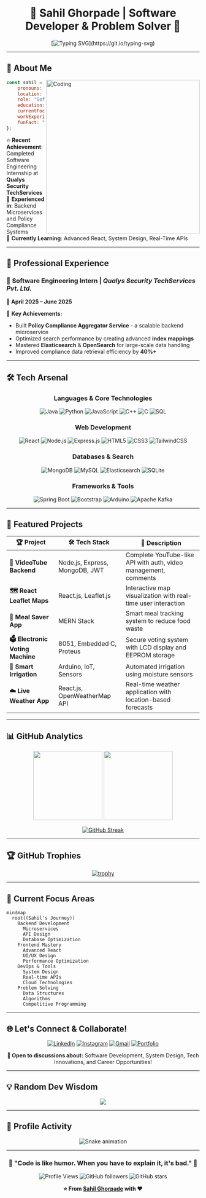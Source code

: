 # <div align="center">🚀 **Sahil Ghorpade** | Software Developer & Problem Solver 🚀</div>

<div align="center">
  
[![Typing SVG](https://readme-typing-svg.herokuapp.com?font=Fira+Code&size=22&duration=3000&pause=1000&color=00D4FF&center=true&vCenter=true&random=false&width=600&lines=Electronics+%26+Telecom+Engineer;Full+Stack+Development;Backend+Microservices;Always+Learning+New+Technologies!)](https://git.io/typing-svg)

</div>

---

## 🎯 **About Me**

<img align="right" alt="Coding" width="400" src="https://media.giphy.com/media/qgQUggAC3Pfv687qPC/giphy.gif">

```javascript
const sahil = {
    pronouns: "He/Him",
    location: "Pimpri, Maharashtra, India",
    role: "Software Developer",
    education: "Electronics & Telecommunication Engineering",
    currentFocus: ["System Design", "Real-Time APIs", "Advanced React"],
    workExperience: "Software Engineering Intern @ Qualys",
    funFact: "I love turning complex problems into elegant solutions! 💡"
};
```

🔥 **Recent Achievement**: Completed Software Engineering Internship at **Qualys Security TechServices**  
🎯 **Experienced in**: Backend Microservices and Policy Compliance Systems  
🌱 **Currently Learning**: Advanced React, System Design, Real-Time APIs  

---

## 💼 **Professional Experience**

### 🏢 **Software Engineering Intern** | *Qualys Security TechServices Pvt. Ltd.*
**📅 April 2025 – June 2025**

<div align="left">
  
🔧 **Key Achievements:**
- Built **Policy Compliance Aggregator Service** - a scalable backend microservice
- Optimized search performance by creating advanced **index mappings**
- Mastered **Elasticsearch** & **OpenSearch** for large-scale data handling
- Improved compliance data retrieval efficiency by **40%+**

</div>

---

## 🛠️ **Tech Arsenal**

<div align="center">

### **Languages & Core Technologies**
![Java](https://img.shields.io/badge/Java-ED8B00?style=for-the-badge&logo=openjdk&logoColor=white)
![Python](https://img.shields.io/badge/Python-3776AB?style=for-the-badge&logo=python&logoColor=white)
![JavaScript](https://img.shields.io/badge/JavaScript-F7DF1E?style=for-the-badge&logo=javascript&logoColor=black)
![C++](https://img.shields.io/badge/C++-00599C?style=for-the-badge&logo=c%2B%2B&logoColor=white)
![C](https://img.shields.io/badge/C-00599C?style=for-the-badge&logo=c&logoColor=white)
![SQL](https://img.shields.io/badge/SQL-336791?style=for-the-badge&logo=postgresql&logoColor=white)

### **Web Development**
![React](https://img.shields.io/badge/React-20232A?style=for-the-badge&logo=react&logoColor=61DAFB)
![Node.js](https://img.shields.io/badge/Node.js-43853D?style=for-the-badge&logo=node.js&logoColor=white)
![Express.js](https://img.shields.io/badge/Express.js-404D59?style=for-the-badge&logo=express&logoColor=white)
![HTML5](https://img.shields.io/badge/HTML5-E34F26?style=for-the-badge&logo=html5&logoColor=white)
![CSS3](https://img.shields.io/badge/CSS3-1572B6?style=for-the-badge&logo=css3&logoColor=white)
![TailwindCSS](https://img.shields.io/badge/Tailwind_CSS-38B2AC?style=for-the-badge&logo=tailwind-css&logoColor=white)

### **Databases & Search**
![MongoDB](https://img.shields.io/badge/MongoDB-4EA94B?style=for-the-badge&logo=mongodb&logoColor=white)
![MySQL](https://img.shields.io/badge/MySQL-00000F?style=for-the-badge&logo=mysql&logoColor=white)
![Elasticsearch](https://img.shields.io/badge/Elasticsearch-005571?style=for-the-badge&logo=elasticsearch&logoColor=white)
![SQLite](https://img.shields.io/badge/SQLite-07405E?style=for-the-badge&logo=sqlite&logoColor=white)

### **Frameworks & Tools**
![Spring Boot](https://img.shields.io/badge/Spring_Boot-6DB33F?style=for-the-badge&logo=spring-boot&logoColor=white)
![Bootstrap](https://img.shields.io/badge/Bootstrap-563D7C?style=for-the-badge&logo=bootstrap&logoColor=white)
![Arduino](https://img.shields.io/badge/Arduino-00979D?style=for-the-badge&logo=arduino&logoColor=white)
![Apache Kafka](https://img.shields.io/badge/Apache_Kafka-231F20?style=for-the-badge&logo=apache-kafka&logoColor=white)

</div>

---

## 🚀 **Featured Projects**

<div align="center">

| 🏆 **Project** | 🛠️ **Tech Stack** | 🔗 **Description** |
|---|---|---|
| **🎥 VideoTube Backend** | Node.js, Express, MongoDB, JWT | Complete YouTube-like API with auth, video management, comments |
| **🗺️ React Leaflet Maps** | React.js, Leaflet.js | Interactive map visualization with real-time user interaction |
| **🍱 Meal Saver App** | MERN Stack | Smart meal tracking system to reduce food waste |
| **🗳️ Electronic Voting Machine** | 8051, Embedded C, Proteus | Secure voting system with LCD display and EEPROM storage |
| **🚿 Smart Irrigation** | Arduino, IoT, Sensors | Automated irrigation using moisture sensors |
| **☁️ Live Weather App** | React.js, OpenWeatherMap API | Real-time weather application with location-based forecasts |

</div>

---

## 📊 **GitHub Analytics**

<div align="center">
  
<img height="180em" src="https://github-readme-stats.vercel.app/api?username=sahilghorpade27&show_icons=true&theme=tokyonight&include_all_commits=true&count_private=true"/>
<img height="180em" src="https://github-readme-stats.vercel.app/api/top-langs/?username=sahilghorpade27&layout=compact&langs_count=8&theme=tokyonight"/>

</div>

<div align="center">
  
[![GitHub Streak](https://github-readme-streak-stats.herokuapp.com/?user=sahilghorpade27&theme=tokyonight)](https://git.io/streak-stats)

</div>

---

## 🏆 **GitHub Trophies**

<div align="center">
  
[![trophy](https://github-profile-trophy.vercel.app/?username=sahilghorpade27&theme=tokyonight&no-frame=true&no-bg=true&margin-w=4)](https://github.com/ryo-ma/github-profile-trophy)

</div>

---

## 🎯 **Current Focus Areas**

```mermaid
mindmap
  root((Sahil's Journey))
    Backend Development
      Microservices
      API Design
      Database Optimization
    Frontend Mastery
      Advanced React
      UI/UX Design
      Performance Optimization
    DevOps & Tools
      System Design
      Real-time APIs
      Cloud Technologies
    Problem Solving
      Data Structures
      Algorithms
      Competitive Programming
```

---

## 🌐 **Let's Connect & Collaborate!**

<div align="center">

[![LinkedIn](https://img.shields.io/badge/LinkedIn-0077B5?style=for-the-badge&logo=linkedin&logoColor=white)](https://www.linkedin.com/in/sahilghorpade27)
[![Instagram](https://img.shields.io/badge/Instagram-E4405F?style=for-the-badge&logo=instagram&logoColor=white)](https://instagram.com/sahilghorpade27)
[![Gmail](https://img.shields.io/badge/Gmail-D14836?style=for-the-badge&logo=gmail&logoColor=white)](mailto:sahilpg27@gmail.com)
[![Portfolio](https://img.shields.io/badge/Portfolio-FF5722?style=for-the-badge&logo=todoist&logoColor=white)](#)

**💬 Open to discussions about:** Software Development, System Design, Tech Innovations, and Career Opportunities!

</div>

---

## 💡 **Random Dev Wisdom**

<div align="center">
  
![](https://quotes-github-readme.vercel.app/api?type=horizontal&theme=tokyonight)

</div>

---

## 🎨 **Profile Activity**

<div align="center">

![Snake animation](https://github.com/sahilghorpade27/sahilghorpade27/blob/output/github-contribution-grid-snake.svg)

</div>

---

<div align="center">

### 🚀 **"Code is like humor. When you have to explain it, it's bad."** 🚀

![Profile Views](https://komarev.com/ghpvc/?username=sahilghorpade27&color=blueviolet&style=for-the-badge)
![GitHub followers](https://img.shields.io/github/followers/sahilghorpade27?style=for-the-badge&color=blue)
![GitHub stars](https://img.shields.io/github/stars/sahilghorpade27?style=for-the-badge&color=yellow)

**⭐ From [Sahil Ghorpade](https://github.com/sahilghorpade27) with ❤️**

</div>
